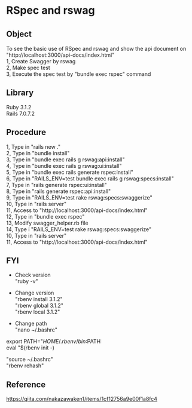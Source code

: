 # RSpec and rswag  
## Object　　
To see the basic use of RSpec and rswag and show the api document on "http://localhost:3000/api-docs/index.html"  
1, Create Swagger by rswag  
2, Make spec test  
3, Execute the spec test by "bundle exec rspec" command  

## Library  
Ruby 3.1.2  
Rails 7.0.7.2  

## Procedure   
1, Type in "rails new ."  
2, Type in "bundle install"  
3, Type in "bundle exec rails g rswag:api:install"  
4, Type in "bundle exec rails g rswag:ui:install"  
5, Type in "bundle exec rails generate rspec:install"  
6, Type in "RAILS_ENV=test bundle exec rails g rswag:specs:install"  
7, Type in "rails generate rspec:ui:install"  
8, Type in "rails generate rspec:api:install"  
9, Type in "RAILS_ENV=test rake rswag:specs:swaggerize"  
10, Type in "rails server"  
11, Access to "http://localhost:3000/api-docs/index.html"  
12, Type in "bundle exec rspec"  
13, Modify swagger_helper.rb file  
14, Type i "RAILS_ENV=test rake rswag:specs:swaggerize"  
10, Type in "rails server"  
11, Access to "http://localhost:3000/api-docs/index.html"  

## FYI  
- Check version  
"ruby -v"  

- Change version  
"rbenv install 3.1.2"  
"rbenv global 3.1.2"  
"rbenv local 3.1.2"  

- Change path  
"nano ~/.bashrc"

export PATH="$HOME/.rbenv/bin:$PATH  
eval "$(rbenv init -)  

"source ~/.bashrc"  
"rbenv rehash"  
  
## Reference  
https://qiita.com/nakazawaken1/items/1cf12756a9e00f1a8fc4  
